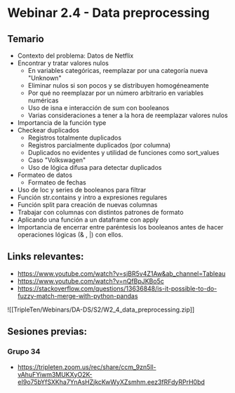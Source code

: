 
# Webinar 2.4 - Data preprocessing

## Temario

- Contexto del problema: Datos de Netflix
- Encontrar y tratar valores nulos
    - En variables categóricas, reemplazar por una categoría nueva "Unknown"
    - Eliminar nulos si son pocos y se distribuyen homogéneamente
    - Por qué no reemplazar por un número arbitrario en variables numéricas
    - Uso de isna e interacción de sum con booleanos
    - Varias consideraciones a tener a la hora de reemplazar valores nulos
- Importancia de la función type
- Checkear duplicados
    - Registros totalmente duplicados
    - Registros parcialmente duplicados (por columna)
    - Duplicados no evidentes y utilidad de funciones como sort_values
    - Caso "Volkswagen"
    - Uso de lógica difusa para detectar duplicados
- Formateo de datos
    - Formateo de fechas
- Uso de loc y series de booleanos para filtrar
- Función str.contains y intro a expresiones regulares
- Función split para creación de nuevas columnas
- Trabajar con columnas con distintos patrones de formato
- Aplicando una función a un dataframe con apply
- Importancia de encerrar entre paréntesis los booleanos antes de hacer operaciones lógicas (& , |) con ellos.

## Links relevantes: 

- https://www.youtube.com/watch?v=sjBR5v4Z1Aw&ab_channel=Tableau
- https://www.youtube.com/watch?v=nQfBpJKBo5c
- https://stackoverflow.com/questions/13636848/is-it-possible-to-do-fuzzy-match-merge-with-python-pandas

![[TripleTen/Webinars/DA-DS/S2/W2_4_data_preprocessing.zip]]

## Sesiones previas:

### Grupo 34

- https://tripleten.zoom.us/rec/share/ccm_9zn5ll-vAhuFYiwm3MUKXyO2K-eI9o75bYfSXKha7YnAsHZjkcKwWyXZsmhm.eez3fRFdyRPrH0bd